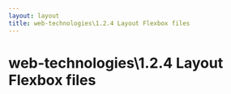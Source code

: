 ```yaml
---
layout: layout
title: web-technologies\1.2.4 Layout Flexbox files
---
```


# web-technologies\1.2.4 Layout Flexbox files

